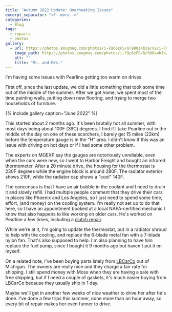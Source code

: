 ```yaml
---
title: "Autumn 2022 Update: Overheating Issues"
excerpt_separator: "<!--more-->"
categories:
  - Blog
tags: 
  - repairs
  - photos
gallery: 
  - url: https://photos.smugmug.com/photos/i-FQc6zFS/0/980a4b3a/X2/i-FQc6zFS-X2.jpg
    image_path: https://photos.smugmug.com/photos/i-FQc6zFS/0/980a4b3a/X2/i-FQc6zFS-X2.jpg
    alt: ""
    title: "Mr. and Mrs."
---
```


I'm having some issues with Pearline getting too warm on drives.

<!--more-->

First off, since the last update, we did a little something that took some time out of the middle of the summer. After we got home, we spent most of the time painting walls, putting down new flooring, and *trying* to merge two households of furniture.

{% include gallery caption="June 2022" %}

This started about 2 months ago. It's been brutally hot all summer, with most days being about 100F (39C) degrees. I find if I take Pearline out in the middle of the day on one of these scorchers, I barely get 15 miles (22km) before the temperature gauge is in the "H" area. I didn't know if this was an issue with driving on hot days or if I had some other problem.

The experts on MGEXP say the gauges are notoriously unreliable, even when the cars were new, so I went to Harbor Freight and bought an infrared thermometer. After a 20 minute drive, the housing for the thermostat is 230F degrees while the engine block is around 280F. The radiator exterior shows 210F, while the radiator cap shows a "cool" 140F.

The concensus is that I have an air bubble in the coolant and I need to drain it and slowly refill. I had multiple people comment that they drive their cars in places like Phoenix and Los Angeles, so I just need to spend some time, effort, (and money) on the cooling system. I'm really not set up to do that here, so I have an appointment booked at a local NAPA-certified mechanic I know that also happens to like working on older cars. He's worked on Pearline a few times, including a [clutch repair](/blog/clutching-at-straws/).

While we're at it, I'm going to update the thermostat, put in a radiator shroud to help with the cooling, and replace the 6-blade metal fan with a 7-blade nylon fan. That's also supposed to help. I'm also planning to have him replace the fuel pump, since I bought it 9 months ago but haven't put it on myself.

On a related note, I've been buying parts lately from [LBCarCo](https://lbcarco.com) out of Michigan. The owners are really nice and they charge a fair rate for shipping. I still spend money with Moss when they are having a sale with free shipping, but if I need a couple of gaskets, it's much easier buying from LBCarCo because they usually ship in 1 day.

Maybe we'll get in another few weeks of nice weather to drive her after he's done. I've done a few trips this summer, none more than an hour away, so every bit of repair makes her even funner to drive.